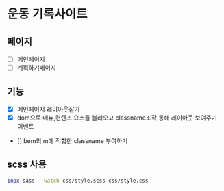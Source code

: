 # 운동 기록사이트

## 페이지

- [ ] 메인페이지
- [ ] 계획하기페이지

## 기능

- [x] 메인페이지 레이아웃잡기
- [x] dom으로 메뉴,컨텐츠 요소들 불러오고 classname조작 통해 레이아웃 보여주기 이벤트
- [] bem의 m에 적합한 classname 부여하기

## scss 사용

```bash
$npx sass --watch css/style.scss css/style.css
```
